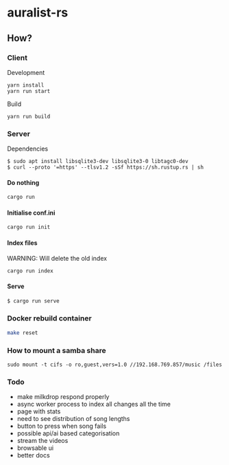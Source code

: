 # auralist-rs

## How?

### Client

Development
```
yarn install
yarn run start
```

Build
```
yarn run build
```

### Server

Dependencies
```
$ sudo apt install libsqlite3-dev libsqlite3-0 libtagc0-dev
$ curl --proto '=https' --tlsv1.2 -sSf https://sh.rustup.rs | sh
```

#### Do nothing
```bash
cargo run
```
#### Initialise conf.ini
```bash
cargo run init
```
#### Index files
WARNING: Will delete the old index
```bash
cargo run index
```
#### Serve
```bash
$ cargo run serve
```

### Docker rebuild container
```bash
make reset
```

### How to mount a samba share
```
sudo mount -t cifs -o ro,guest,vers=1.0 //192.168.769.857/music /files
```
### Todo
- make milkdrop respond properly
- async worker process to index all changes all the time
- page with stats
- need to see distribution of song lengths
- button to press when song fails
- possible api/ai based categorisation
- stream the videos
- browsable ui
- better docs